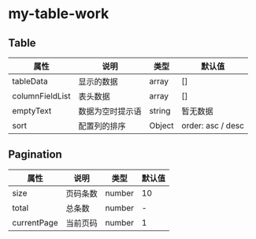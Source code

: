 # my-table-work

## Table

| 属性            | 说明             | 类型   | 默认值            |
| --------------- | ---------------- | ------ | ----------------- |
| tableData       | 显示的数据       | array  | []                |
| columnFieldList | 表头数据         | array  | []                |
| emptyText       | 数据为空时提示语 | string | 暂无数据          |
| sort            | 配置列的排序     | Object | order: asc / desc |

## Pagination

| 属性        | 说明     | 类型   | 默认值 |
| ----------- | -------- | ------ | ------ |
| size        | 页码条数 | number | 10     |
| total       | 总条数   | number | -      |
| currentPage | 当前页码 | number | 1      |
